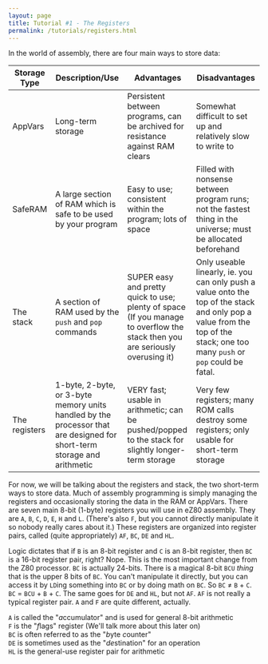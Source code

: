 ```yaml
---
layout: page
title: Tutorial #1 - The Registers
permalink: /tutorials/registers.html
---
```


In the world of assembly, there are four main ways to store data:

Storage Type | Description/Use | Advantages | Disadvantages
--- | --- | --- | ---
AppVars | Long-term storage | Persistent between programs, can be archived for resistance against RAM clears | Somewhat difficult to set up and relatively slow to write to
SafeRAM | A large section of RAM which is safe to be used by your program | Easy to use; consistent within the program; lots of space | Filled with nonsense between program runs; not the fastest thing in the universe; must be allocated beforehand
The stack | A section of RAM used by the `push` and `pop` commands | SUPER easy and pretty quick to use; plenty of space (If you manage to overflow the stack then you are seriously overusing it) | Only useable linearly, ie. you can only push a value onto the top of the stack and only pop a value from the top of the stack; one too many `push` or `pop` could be fatal.
The registers | 1-byte, 2-byte, or 3-byte memory units handled by the processor that are designed for short-term storage and arithmetic | VERY fast; usable in arithmetic; can be pushed/popped to the stack for slightly longer-term storage | Very few registers; many ROM calls destroy some registers; only usable for short-term storage

For now, we will be talking about the registers and stack, the two short-term ways to store data. Much of assembly programming is simply managing the registers and occasionally storing the data in the RAM or AppVars. There are seven main 8-bit (1-byte) registers you will use in eZ80 assembly. They are `A`, `B`, `C`, `D`, `E`, `H` and `L`. (There's also `F`, but you cannot directly manipulate it so nobody really cares about it.) These registers are organized into register pairs, called (quite appropriately) `AF`, `BC`, `DE` and `HL`.

Logic dictates that if `B` is an 8-bit register and `C` is an 8-bit register, then `BC` is a 16-bit register pair, right? Nope. This is the most important change from the Z80 processor. `BC` is actually 24-bits. There is a magical 8-bit `BCU` _thing_ that is the upper 8 bits of `BC`. You can't manipulate it directly, but you can access it by `LD`ing something into `BC` or by doing math on `BC`. So `BC` ≠ `B` + `C`. `BC` = `BCU` + `B` + `C`. The same goes for `DE` and `HL`, but not `AF`. `AF` is not really a typical register pair. `A` and `F` are quite different, actually.

`A` is called the "*a*ccumulator" and is used for general 8-bit arithmetic
<br>
`F` is the "*f*lags" register (We'll talk more about this later on)
<br>
`BC` is often referred to as the "*b*yte *c*ounter"
<br>
`DE` is sometimes used as the "*de*stination" for an operation
<br>
`HL` is the general-use register pair for arithmetic


